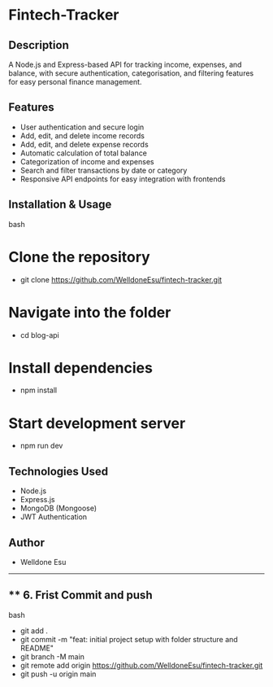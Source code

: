 # Fintech-Tracker

## Description
A Node.js and Express-based API for tracking income, expenses, and balance, with secure authentication, categorisation, and filtering features for easy personal finance management.

## Features
- User authentication and secure login
- Add, edit, and delete income records
- Add, edit, and delete expense records
- Automatic calculation of total balance
- Categorization of income and expenses
- Search and filter transactions by date or category
- Responsive API endpoints for easy integration with frontends

## Installation & Usage
bash
# Clone the repository
- git clone https://github.com/WelldoneEsu/fintech-tracker.git

# Navigate into the folder
- cd blog-api

# Install dependencies
- npm install

# Start development server
- npm run dev

## Technologies Used
- Node.js
- Express.js
- MongoDB (Mongoose)
- JWT Authentication

## Author
- Welldone Esu


---

## ** 6. Frist Commit and push
bash
- git add .
- git commit -m "feat: initial project setup with folder structure and README"
- git branch -M main
- git remote add origin https://github.com/WelldoneEsu/fintech-tracker.git
- git push -u origin main